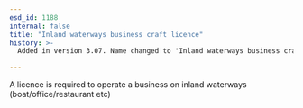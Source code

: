 ```yaml
---
esd_id: 1188
internal: false
title: "Inland waterways business craft licence"
history: >-
  Added in version 3.07. Name changed to 'Inland waterways business craft licence' in version 4.00.

---
```


A licence is required to operate a business on inland waterways (boat/office/restaurant etc)

